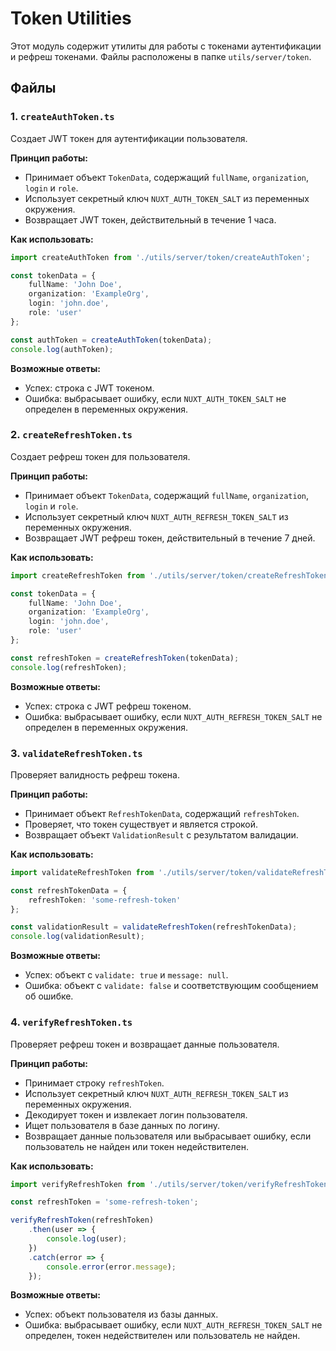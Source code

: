 
# Token Utilities

Этот модуль содержит утилиты для работы с токенами аутентификации и рефреш токенами. Файлы расположены в папке `utils/server/token`.

## Файлы

### 1. `createAuthToken.ts`

Создает JWT токен для аутентификации пользователя.

**Принцип работы:**
- Принимает объект `TokenData`, содержащий `fullName`, `organization`, `login` и `role`.
- Использует секретный ключ `NUXT_AUTH_TOKEN_SALT` из переменных окружения.
- Возвращает JWT токен, действительный в течение 1 часа.

**Как использовать:**
```typescript
import createAuthToken from './utils/server/token/createAuthToken';

const tokenData = {
    fullName: 'John Doe',
    organization: 'ExampleOrg',
    login: 'john.doe',
    role: 'user'
};

const authToken = createAuthToken(tokenData);
console.log(authToken);
```

**Возможные ответы:**
- Успех: строка с JWT токеном.
- Ошибка: выбрасывает ошибку, если `NUXT_AUTH_TOKEN_SALT` не определен в переменных окружения.

### 2. `createRefreshToken.ts`

Создает рефреш токен для пользователя.

**Принцип работы:**
- Принимает объект `TokenData`, содержащий `fullName`, `organization`, `login` и `role`.
- Использует секретный ключ `NUXT_AUTH_REFRESH_TOKEN_SALT` из переменных окружения.
- Возвращает JWT рефреш токен, действительный в течение 7 дней.

**Как использовать:**
```typescript
import createRefreshToken from './utils/server/token/createRefreshToken';

const tokenData = {
    fullName: 'John Doe',
    organization: 'ExampleOrg',
    login: 'john.doe',
    role: 'user'
};

const refreshToken = createRefreshToken(tokenData);
console.log(refreshToken);
```

**Возможные ответы:**
- Успех: строка с JWT рефреш токеном.
- Ошибка: выбрасывает ошибку, если `NUXT_AUTH_REFRESH_TOKEN_SALT` не определен в переменных окружения.

### 3. `validateRefreshToken.ts`

Проверяет валидность рефреш токена.

**Принцип работы:**
- Принимает объект `RefreshTokenData`, содержащий `refreshToken`.
- Проверяет, что токен существует и является строкой.
- Возвращает объект `ValidationResult` с результатом валидации.

**Как использовать:**
```typescript
import validateRefreshToken from './utils/server/token/validateRefreshToken';

const refreshTokenData = {
    refreshToken: 'some-refresh-token'
};

const validationResult = validateRefreshToken(refreshTokenData);
console.log(validationResult);
```

**Возможные ответы:**
- Успех: объект с `validate: true` и `message: null`.
- Ошибка: объект с `validate: false` и соответствующим сообщением об ошибке.

### 4. `verifyRefreshToken.ts`

Проверяет рефреш токен и возвращает данные пользователя.

**Принцип работы:**
- Принимает строку `refreshToken`.
- Использует секретный ключ `NUXT_AUTH_REFRESH_TOKEN_SALT` из переменных окружения.
- Декодирует токен и извлекает логин пользователя.
- Ищет пользователя в базе данных по логину.
- Возвращает данные пользователя или выбрасывает ошибку, если пользователь не найден или токен недействителен.

**Как использовать:**
```typescript
import verifyRefreshToken from './utils/server/token/verifyRefreshToken';

const refreshToken = 'some-refresh-token';

verifyRefreshToken(refreshToken)
    .then(user => {
        console.log(user);
    })
    .catch(error => {
        console.error(error.message);
    });
```

**Возможные ответы:**
- Успех: объект пользователя из базы данных.
- Ошибка: выбрасывает ошибку, если `NUXT_AUTH_REFRESH_TOKEN_SALT` не определен, токен недействителен или пользователь не найден.